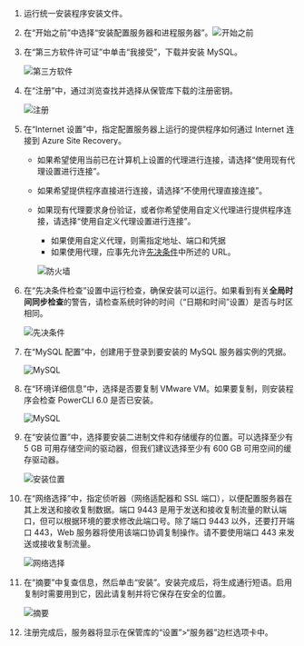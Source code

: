 1. 运行统一安装程序安装文件。
2. 在“开始之前”中选择“安装配置服务器和进程服务器”。![开始之前](./media/site-recovery-add-configuration-server/combined-wiz1.png)
3. 在“第三方软件许可证”中单击“我接受”，下载并安装 MySQL。

    ![第三方软件](./media/site-recovery-add-configuration-server/combined-wiz105.PNG)  

4. 在“注册”中，通过浏览查找并选择从保管库下载的注册密钥。

    ![注册](./media/site-recovery-add-configuration-server/combined-wiz3.png)  

5. 在“Internet 设置”中，指定配置服务器上运行的提供程序如何通过 Internet 连接到 Azure Site Recovery。

   * 如果希望使用当前已在计算机上设置的代理进行连接，请选择“使用现有代理设置进行连接”。
   * 如果希望提供程序直接进行连接，请选择“不使用代理直接连接”。
   * 如果现有代理要求身份验证，或者你希望使用自定义代理进行提供程序连接，请选择“使用自定义代理设置进行连接”。

     * 如果使用自定义代理，则需指定地址、端口和凭据
     * 如果使用代理，应事先允许[先决条件](#configuration-server-prerequisites)中所述的 URL。

     ![防火墙](./media/site-recovery-add-configuration-server/combined-wiz4.png)  

6. 在“先决条件检查”设置中运行检查，确保安装可以运行。如果看到有关**全局时间同步检查**的警告，请检查系统时钟的时间（“日期和时间”设置）是否与时区相同。

    ![先决条件](./media/site-recovery-add-configuration-server/combined-wiz5.png)  

7. 在“MySQL 配置”中，创建用于登录到要安装的 MySQL 服务器实例的凭据。

    ![MySQL](./media/site-recovery-add-configuration-server/combined-wiz6.png)  

8. 在“环境详细信息”中，选择是否要复制 VMware VM。如果要复制，则安装程序会检查 PowerCLI 6.0 是否已安装。

    ![MySQL](./media/site-recovery-add-configuration-server/combined-wiz7.png)  

9. 在“安装位置”中，选择要安装二进制文件和存储缓存的位置。可以选择至少有 5 GB 可用存储空间的驱动器，但我们建议选择至少有 600 GB 可用空间的缓存驱动器。

    ![安装位置](./media/site-recovery-add-configuration-server/combined-wiz8.png)  

10. 在“网络选择”中，指定侦听器（网络适配器和 SSL 端口），以便配置服务器在其上发送和接收复制数据。端口 9443 是用于发送和接收复制流量的默认端口，但可以根据环境的要求修改此端口号。除了端口 9443 以外，还要打开端口 443，Web 服务器将使用该端口协调复制操作。请不要使用端口 443 来发送或接收复制流量。

    ![网络选择](./media/site-recovery-add-configuration-server/combined-wiz9.png)  

1. 在“摘要”中复查信息，然后单击“安装”。安装完成后，将生成通行短语。启用复制时需要用到它，因此请复制并将它保存在安全的位置。

    ![摘要](./media/site-recovery-add-configuration-server/combined-wiz10.png)  

3. 注册完成后，服务器将显示在保管库的“设置”>“服务器”边栏选项卡中。

<!---HONumber=Mooncake_0206_2017-->